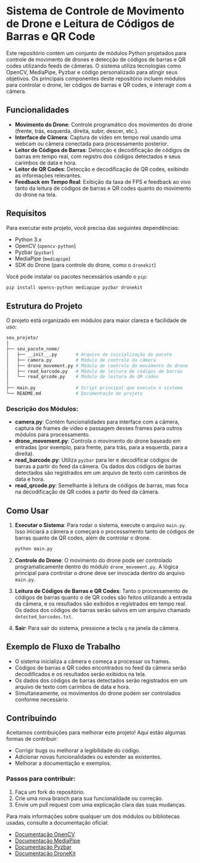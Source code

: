 # Sistema de Controle de Movimento de Drone e Leitura de Códigos de Barras e QR Code

Este repositório contém um conjunto de módulos Python projetados para controle de movimento de drones e detecção de códigos de barras e QR codes utilizando feeds de câmeras. O sistema utiliza tecnologias como OpenCV, MediaPipe, Pyzbar e código personalizado para atingir seus objetivos. Os principais componentes deste repositório incluem módulos para controlar o drone, ler códigos de barras e QR codes, e interagir com a câmera.

## Funcionalidades

- **Movimento do Drone**: Controle programático dos movimentos do drone (frente, trás, esquerda, direita, subir, descer, etc.).
- **Interface de Câmera**: Captura de vídeo em tempo real usando uma webcam ou câmera conectada para processamento posterior.
- **Leitor de Códigos de Barras**: Detecção e decodificação de códigos de barras em tempo real, com registro dos códigos detectados e seus carimbos de data e hora.
- **Leitor de QR Codes**: Detecção e decodificação de QR codes, exibindo as informações relevantes.
- **Feedback em Tempo Real**: Exibição da taxa de FPS e feedback ao vivo tanto da leitura de códigos de barras e QR codes quanto do movimento do drone na tela.

## Requisitos

Para executar este projeto, você precisa das seguintes dependências:

- Python 3.x
- OpenCV (`opencv-python`)
- Pyzbar (`pyzbar`)
- MediaPipe (`mediapipe`)
- SDK do Drone (para controle do drone, como o `dronekit`)

Você pode instalar os pacotes necessários usando o `pip`:

```bash
pip install opencv-python mediapipe pyzbar dronekit
```

## Estrutura do Projeto

O projeto está organizado em módulos para maior clareza e facilidade de uso:

```bash
seu_projeto/
│
├── seu_pacote_nome/
│   ├── __init__.py       # Arquivo de inicialização do pacote
│   ├── camera.py         # Módulo de controle da câmera
│   ├── drone_movement.py # Módulo de controle do movimento do drone
│   ├── read_barcode.py   # Módulo de leitura de códigos de barras
│   └── read_qrcode.py    # Módulo de leitura de QR codes
│
├── main.py               # Script principal que executa o sistema
└── README.md             # Documentação do projeto
```

### Descrição dos Módulos:

- **camera.py**: Contém funcionalidades para interface com a câmera, captura de frames de vídeo e passagem desses frames para outros módulos para processamento.
- **drone_movement.py**: Controla o movimento do drone baseado em entradas (por exemplo, para frente, para trás, para a esquerda, para a direita).
- **read_barcode.py**: Utiliza `pyzbar` para ler e decodificar códigos de barras a partir do feed da câmera. Os dados dos códigos de barras detectados são registrados em um arquivo de texto com carimbos de data e hora.
- **read_qrcode.py**: Semelhante à leitura de códigos de barras, mas foca na decodificação de QR codes a partir do feed da câmera.

## Como Usar

1. **Executar o Sistema**: Para rodar o sistema, execute o arquivo `main.py`. Isso iniciará a câmera e começará o processamento tanto de códigos de barras quanto de QR codes, além de controlar o drone.

   ```bash
   python main.py
   ```

2. **Controle do Drone**: O movimento do drone pode ser controlado programaticamente dentro do módulo `drone_movement.py`. A lógica principal para controlar o drone deve ser invocada dentro do arquivo `main.py`.

3. **Leitura de Códigos de Barras e QR Codes**: Tanto o processamento de códigos de barras quanto o de QR codes são feitos utilizando a entrada da câmera, e os resultados são exibidos e registrados em tempo real. Os dados dos códigos de barras serão salvos em um arquivo chamado `detected_barcodes.txt`.

4. **Sair**: Para sair do sistema, pressione a tecla `q` na janela da câmera.

## Exemplo de Fluxo de Trabalho

- O sistema inicializa a câmera e começa a processar os frames.
- Códigos de barras e QR codes encontrados no feed da câmera serão decodificados e os resultados serão exibidos na tela.
- Os dados dos códigos de barras detectados serão registrados em um arquivo de texto com carimbos de data e hora.
- Simultaneamente, os movimentos do drone podem ser controlados conforme necessário.

## Contribuindo

Aceitamos contribuições para melhorar este projeto! Aqui estão algumas formas de contribuir:

- Corrigir bugs ou melhorar a legibilidade do código.
- Adicionar novas funcionalidades ou estender as existentes.
- Melhorar a documentação e exemplos.

### Passos para contribuir:
1. Faça um fork do repositório.
2. Crie uma nova branch para sua funcionalidade ou correção.
3. Envie um pull request com uma explicação clara das suas mudanças.



Para mais informações sobre qualquer um dos módulos ou bibliotecas usadas, consulte a documentação oficial:
- [Documentação OpenCV](https://docs.opencv.org/)
- [Documentação MediaPipe](https://google.github.io/mediapipe/)
- [Documentação Pyzbar](https://pyzbar.readthedocs.io/)
- [Documentação DroneKit](http://python.dronekit.io/)



